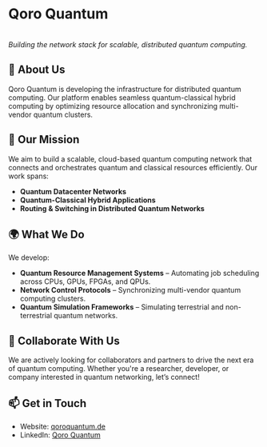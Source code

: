 # Qoro Quantum

\
*Building the network stack for scalable, distributed quantum computing.*

## 🚀 About Us

Qoro Quantum is developing the infrastructure for distributed quantum computing. Our platform enables seamless quantum-classical hybrid computing by optimizing resource allocation and synchronizing multi-vendor quantum clusters. 

## 🔬 Our Mission

We aim to build a scalable, cloud-based quantum computing network that connects and orchestrates quantum and classical resources efficiently. Our work spans:

- **Quantum Datacenter Networks**
- **Quantum-Classical Hybrid Applications**
- **Routing & Switching in Distributed Quantum Networks**

## 🌍 What We Do

We develop:

- **Quantum Resource Management Systems** – Automating job scheduling across CPUs, GPUs, FPGAs, and QPUs.
- **Network Control Protocols** – Synchronizing multi-vendor quantum computing clusters.
- **Quantum Simulation Frameworks** – Simulating terrestrial and non-terrestrial quantum networks.

## 🤝 Collaborate With Us

We are actively looking for collaborators and partners to drive the next era of quantum computing. Whether you're a researcher, developer, or company interested in quantum networking, let’s connect!

## 📫 Get in Touch

- Website: [qoroquantum.de](https://www.qoroquantum.de)
- LinkedIn: [Qoro Quantum](https://www.linkedin.com/company/qoro)

